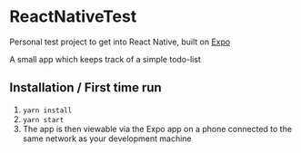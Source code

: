 # ReactNativeTest

Personal test project to get into React Native, built on [Expo](https://expo.io/)

A small app which keeps track of a simple todo-list

## Installation / First time run

1. `yarn install`
2. `yarn start`
3. The app is then viewable via the Expo app on a phone connected to the same network as your development machine